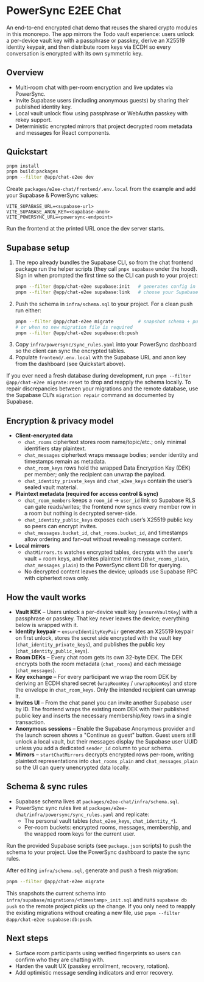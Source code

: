 # PowerSync E2EE Chat

An end-to-end encrypted chat demo that reuses the shared crypto modules in this monorepo. The app mirrors the Todo vault experience: users unlock a per-device vault key with a passphrase or passkey, derive an X25519 identity keypair, and then distribute room keys via ECDH so every conversation is encrypted with its own symmetric key.

## Overview

- Multi-room chat with per-room encryption and live updates via PowerSync.
- Invite Supabase users (including anonymous guests) by sharing their published identity key.
- Local vault unlock flow using passphrase or WebAuthn passkey with rekey support.
- Deterministic encrypted mirrors that project decrypted room metadata and messages for React components.

## Quickstart

```sh
pnpm install
pnpm build:packages
pnpm --filter @app/chat-e2ee dev
```

Create `packages/e2ee-chat/frontend/.env.local` from the example and add your Supabase & PowerSync values:

```
VITE_SUPABASE_URL=<supabase-url>
VITE_SUPABASE_ANON_KEY=<supabase-anon>
VITE_POWERSYNC_URL=<powersync-endpoint>
```

Run the frontend at the printed URL once the dev server starts.

## Supabase setup

1. The repo already bundles the Supabase CLI, so from the chat frontend package run the helper scripts (they call `pnpx supabase` under the hood). Sign in when prompted the first time so the CLI can push to your project:
   ```sh
   pnpm --filter @app/chat-e2ee supabase:init   # generates config in infra/supabase
   pnpm --filter @app/chat-e2ee supabase:link   # choose your Supabase project reference
   ```
2. Push the schema in `infra/schema.sql` to your project. For a clean push run either:
   ```sh
   pnpm --filter @app/chat-e2ee migrate         # snapshot schema + push
   # or when no new migration file is required
   pnpm --filter @app/chat-e2ee supabase:db:push
   ```
3. Copy `infra/powersync/sync_rules.yaml` into your PowerSync dashboard so the client can sync the encrypted tables.  
4. Populate `frontend/.env.local` with the Supabase URL and anon key from the dashboard (see Quickstart above).

If you ever need a fresh database during development, run `pnpm --filter @app/chat-e2ee migrate:reset` to drop and reapply the schema locally. To repair discrepancies between your migrations and the remote database, use the Supabase CLI’s `migration repair` command as documented by Supabase.

## Encryption & privacy model

- **Client-encrypted data**
  - `chat_rooms` ciphertext stores room name/topic/etc.; only minimal identifiers stay plaintext.
  - `chat_messages` ciphertext wraps message bodies; sender identity and timestamps remain as metadata.
  - `chat_room_keys` rows hold the wrapped Data Encryption Key (DEK) per member; only the recipient can unwrap the payload.
  - `chat_identity_private_keys` and `chat_e2ee_keys` contain the user’s sealed vault material.
- **Plaintext metadata (required for access control & sync)**
  - `chat_room_members` keeps a `room_id` → `user_id` link so Supabase RLS can gate reads/writes; the frontend now syncs every member row in a room but nothing is decrypted server-side.
  - `chat_identity_public_keys` exposes each user’s X25519 public key so peers can encrypt invites.
  - `chat_messages.bucket_id`, `chat_rooms.bucket_id`, and timestamps allow ordering and fan-out without revealing message content.
- **Local mirrors**
  - `chatMirrors.ts` watches encrypted tables, decrypts with the user’s vault + room keys, and writes plaintext mirrors (`chat_rooms_plain`, `chat_messages_plain`) to the PowerSync client DB for querying.
  - No decrypted content leaves the device; uploads use Supabase RPC with ciphertext rows only.

## How the vault works

- **Vault KEK** – Users unlock a per-device vault key (`ensureVaultKey`) with a passphrase or passkey. That key never leaves the device; everything below is wrapped with it.
- **Identity keypair** – `ensureIdentityKeyPair` generates an X25519 keypair on first unlock, stores the secret side encrypted with the vault key (`chat_identity_private_keys`), and publishes the public key (`chat_identity_public_keys`).
- **Room DEKs** – Every chat room gets its own 32-byte DEK. The DEK encrypts both the room metadata (`chat_rooms`) and each message (`chat_messages`).
- **Key exchange** – For every participant we wrap the room DEK by deriving an ECDH shared secret (`wrapRoomKey` / `unwrapRoomKey`) and store the envelope in `chat_room_keys`. Only the intended recipient can unwrap it.
- **Invites UI** – From the chat panel you can invite another Supabase user by ID. The frontend wraps the existing room DEK with their published public key and inserts the necessary membership/key rows in a single transaction.
- **Anonymous sessions** – Enable the Supabase Anonymous provider and the launch screen shows a "Continue as guest" button. Guest users still unlock a local vault, but their messages display the Supabase user UUID unless you add a dedicated `sender_id` column to your schema.
- **Mirrors** – `startChatMirrors` decrypts encrypted rows per-room, writing plaintext representations into `chat_rooms_plain` and `chat_messages_plain` so the UI can query unencrypted data locally.

## Schema & sync rules

- Supabase schema lives at `packages/e2ee-chat/infra/schema.sql`.
- PowerSync sync rules live at `packages/e2ee-chat/infra/powersync/sync_rules.yaml` and replicate:
  - The personal vault tables (`chat_e2ee_keys`, `chat_identity_*`).
  - Per-room buckets: encrypted rooms, messages, membership, and the wrapped room keys for the current user.

Run the provided Supabase scripts (see `package.json` scripts) to push the schema to your project. Use the PowerSync dashboard to paste the sync rules.

After editing `infra/schema.sql`, generate and push a fresh migration:

```sh
pnpm --filter @app/chat-e2ee migrate
```

This snapshots the current schema into `infra/supabase/migrations/<timestamp>_init.sql` and runs `supabase db push` so the remote project picks up the change. If you only need to reapply the existing migrations without creating a new file, use `pnpm --filter @app/chat-e2ee supabase:db:push`.

## Next steps

- Surface room participants using verified fingerprints so users can confirm who they are chatting with.
- Harden the vault UX (passkey enrollment, recovery, rotation).
- Add optimistic message sending indicators and error recovery.
